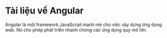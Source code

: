 # Tài liệu về Angular

Angular là một framework JavaScript mạnh mẽ cho việc xây dựng ứng dụng web. Nó cho phép phát triển nhanh chóng các ứng dụng quy mô lớn.
